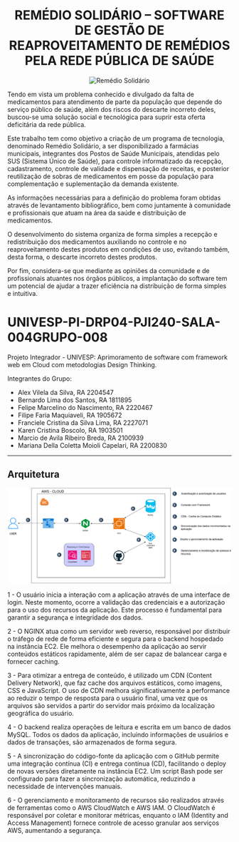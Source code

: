 <h1 align="center"><b>REMÉDIO SOLIDÁRIO – SOFTWARE DE GESTÃO DE REAPROVEITAMENTO DE REMÉDIOS PELA REDE PÚBLICA DE SAÚDE</b></h1>

<p align="center">
  <img src="https://github.com/KarenBoscolo/PIRemediosGeral/assets/149967716/89a5dc51-ac92-4dc1-a3c0-be602f63570d" alt="Remédio Solidário">
</p>

Tendo em vista um problema conhecido e divulgado da falta de medicamentos para atendimento de parte da população que depende do serviço público de saúde, além dos riscos do descarte incorreto deles, buscou-se uma solução social e tecnológica para suprir esta oferta deficitária da rede pública.

Este trabalho tem como objetivo a criação de um programa de tecnologia, denominado Remédio Solidário, a ser disponibilizado a farmácias municipais, integrantes dos Postos de Saúde Municipais, atendidas pelo SUS (Sistema Único de Saúde), para controle informatizado da recepção, cadastramento, controle de validade e dispensação de receitas, e posterior reutilização de sobras de medicamentos em posse da população para complementação e suplementação da demanda existente.

As informações necessárias para a definição do problema foram obtidas através de levantamento bibliográfico, bem como juntamente à comunidade e profissionais que atuam na área da saúde e distribuição de medicamentos.

O desenvolvimento do sistema organiza de forma simples a recepção e redistribuição dos medicamentos auxiliando no controle e no reaproveitamento destes produtos em condições de uso, evitando também, desta forma, o descarte incorreto destes produtos.

Por fim, considera-se que mediante as opiniões da comunidade e de profissionais atuantes nos órgãos públicos, a implantação do software tem um potencial de ajudar a trazer eficiência na distribuição de forma simples e intuitiva.


# UNIVESP-PI-DRP04-PJI240-SALA-004GRUPO-008
Projeto Integrador - UNIVESP: Aprimoramento de software com framework web em Cloud com metodologias Design Thinking.

Integrantes do Grupo:

- Alex Vilela da Silva, RA 2204547
- Bernardo Lima dos Santos, RA 1811895
- Felipe Marcelino do Nascimento, RA 2220467
- Filipe Faria Maquiaveli, RA 1905672
- Franciele Cristina da Silva Lima, RA 2227071
- Karen Cristina Boscolo, RA 1903501
- Marcio de Avila Ribeiro Breda, RA 2100939
- Mariana Della Coletta Moioli Capelari, RA 2200830


__________________________________________________________________________

## Arquitetura

<img src="img/Arquitetura Framework 3.png" alt="Arquitetura" width="800">

<p> 1 - O usuário inicia a interação com a aplicação através de uma interface de login. Neste momento, ocorre a validação das credenciais e a autorização para o uso dos recursos da aplicação. Este processo é fundamental para garantir a segurança e integridade dos dados.</p>
<p> 2 - O NGINX atua como um servidor web reverso, responsável por distribuir o tráfego de rede de forma eficiente e segura para o backend hospedado na instância EC2. Ele melhora o desempenho da aplicação ao servir conteúdos estáticos rapidamente, além de ser capaz de balancear carga e fornecer caching. </p>
<p> 3 - Para otimizar a entrega de conteúdo, é utilizado um CDN (Content Delivery Network), que faz cache dos arquivos estáticos, como imagens, CSS e JavaScript. O uso de CDN melhora significativamente a performance ao reduzir o tempo de resposta para o usuário final, uma vez que os arquivos são servidos a partir do servidor mais próximo da localização geográfica do usuário. </p>
<p> 4 - O backend realiza operações de leitura e escrita em um banco de dados MySQL. Todos os dados da aplicação, incluindo informações de usuários e dados de transações, são armazenados de forma segura. </p>
<p> 5 - A sincronização do código-fonte da aplicação com o GitHub permite uma integração contínua (CI) e entrega contínua (CD), facilitando o deploy de novas versões diretamente na instância EC2. Um script Bash pode ser configurado para fazer a sincronização automática, reduzindo a necessidade de intervenções manuais. </p>
<p> 6 - O gerenciamento e monitoramento de recursos são realizados através de ferramentas como o AWS CloudWatch e AWS IAM. O CloudWatch é responsável por coletar e monitorar métricas, enquanto o IAM (Identity and Access Management) fornece controle de acesso granular aos serviços AWS, aumentando a segurança. </p>




